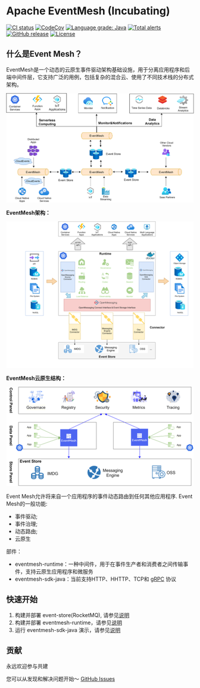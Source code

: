 # Apache EventMesh (Incubating)

[![CI status](https://github.com/apache/incubator-eventmesh/actions/workflows/ci.yml/badge.svg)](https://github.com/apache/incubator-eventmesh/actions/workflows/ci.yml)
[![CodeCov](https://codecov.io/gh/apache/incubator-eventmesh/branch/develop/graph/badge.svg)](https://codecov.io/gh/apache/incubator-eventmesh)
[![Language grade: Java](https://img.shields.io/lgtm/grade/java/g/apache/incubator-eventmesh.svg?logo=lgtm&logoWidth=18)](https://lgtm.com/projects/g/apache/incubator-eventmesh/context:java)
[![Total alerts](https://img.shields.io/lgtm/alerts/g/apache/incubator-eventmesh.svg?logo=lgtm&logoWidth=18)](https://lgtm.com/projects/g/apache/incubator-eventmesh/alerts/)
[![GitHub release](https://img.shields.io/badge/release-download-orange.svg)](https://github.com/apache/incubator-eventmesh/releases)
[![License](https://img.shields.io/badge/license-Apache%202-4EB1BA.svg)](https://www.apache.org/licenses/LICENSE-2.0.html)

## 什么是Event Mesh？

EventMesh是一个动态的云原生事件驱动架构基础设施，用于分离应用程序和后端中间件层，它支持广泛的用例，包括复杂的混合云、使用了不同技术栈的分布式架构。

![architecture1](../../../../static/images/removed/eventmesh-define.png)

**EventMesh架构：**

![architecture1](../../../../static/images/removed/eventmesh-runtime.png)

**EventMesh云原生结构：**

![architecture2](../../../../static/images/removed/eventmesh-panels.png)

Event Mesh允许将来自一个应用程序的事件动态路由到任何其他应用程序. Event Mesh的一般功能:

* 事件驱动;
* 事件治理;
* 动态路由;
* 云原生

部件：

* eventmesh-runtime：一种中间件，用于在事件生产者和消费者之间传输事件，支持云原生应用程序和微服务
* eventmesh-sdk-java：当前支持HTTP、HHTTP、TCP和 [gRPC](https://grpc.io) 协议


## 快速开始

1. 构建并部署 event-store(RocketMQ), 请参见[说明](instruction/01-store.md)
2. 构建并部署 eventmesh-runtime，请参见[说明](instruction/02-runtime.md)
3. 运行 eventmesh-sdk-java 演示，请参见[说明](instruction/03-demo.md)

## 贡献

永远欢迎参与共建

您可以从发现和解决问题开始～
[GitHub Issues](https://github.com/apache/incubator-eventmesh/issues)

